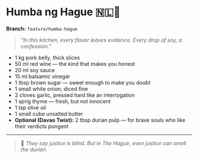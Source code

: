 # Humba ng Hague 🇳🇱🍷

**Branch:** `feature/humba-hague`

> *“In this kitchen, every flavor leaves evidence. Every drop of soy, a confession.”*

- 1 kg pork belly, thick slices  
- 50 ml red wine — the kind that makes you honest  
- 20 ml soy sauce  
- 15 ml balsamic vinegar  
- 1 tbsp brown sugar — sweet enough to make you doubt  
- 1 small white onion, diced fine  
- 2 cloves garlic, pressed hard like an interrogation  
- 1 sprig thyme — fresh, but not innocent  
- 1 tsp olive oil  
- 1 small cube unsalted butter  
- **Optional (Davao Twist):** 2 tbsp durian pulp — for brave souls who like their verdicts pungent  

---

> 🥂 *They say justice is blind. But in The Hague, even justice can smell the durian.*
